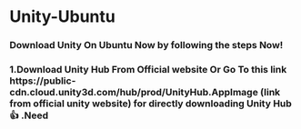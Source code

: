 # Unity-Ubuntu
<h3> Download Unity On Ubuntu Now by following the steps Now!<h3/>
<h3>1.Download Unity Hub From Official website Or Go To this link https://public-cdn.cloud.unity3d.com/hub/prod/UnityHub.AppImage (link from official unity website) for directly downloading Unity Hub 
👍 .Need</h3>

